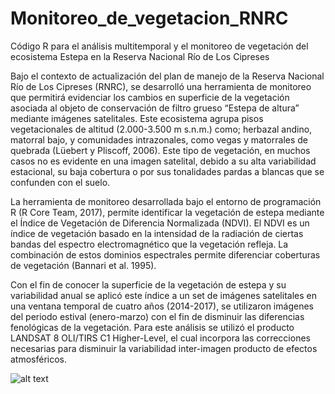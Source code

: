 # Monitoreo_de_vegetacion_RNRC
Código R para el análisis multitemporal y el monitoreo de vegetación del ecosistema Estepa en la Reserva Nacional Río de Los Cipreses

Bajo el contexto de actualización del plan de manejo de la Reserva Nacional Río de Los Cipreses (RNRC), se desarrolló una herramienta de monitoreo que permitirá evidenciar los cambios en superficie de la vegetación asociada al objeto de conservación de filtro grueso “Estepa de altura” mediante imágenes satelitales. Este ecosistema agrupa pisos vegetacionales de altitud (2.000-3.500 m s.n.m.) como; herbazal andino, matorral bajo, y comunidades intrazonales, como vegas y matorrales de quebrada (Lüebert y Pliscoff, 2006). Este tipo de vegetación, en muchos casos no es evidente en una imagen satelital, debido a su alta variabilidad estacional, su baja cobertura o por sus tonalidades pardas a blancas que se confunden con el suelo.

La herramienta de monitoreo desarrollada bajo el entorno de programación R (R Core Team, 2017), permite identificar la vegetación de estepa mediante el Índice de Vegetación de Diferencia Normalizada (NDVI). El NDVI es un índice de vegetación basado en la intensidad de la radiación de ciertas bandas del espectro electromagnético que la vegetación refleja. La combinación de estos dominios espectrales permite diferenciar coberturas de vegetación (Bannari et al. 1995).

Con el fin de conocer la superficie de la vegetación de estepa y su variabilidad anual se aplicó este índice a un set de imágenes satelitales en una ventana temporal de cuatro años (2014-2017), se utilizaron imágenes del periodo estival (enero-marzo) con el fin de disminuir las diferencias fenológicas de la vegetación. Para este análisis se utilizó el producto LANDSAT 8 OLI/TIRS C1 Higher-Level, el cual incorpora las correcciones necesarias para disminuir la variabilidad inter-imagen producto de efectos atmosféricos.


![alt text](https://github.com/GapConaf/Monitoreo_de_vegetacion_RNRC/blob/master/RNRC1.png)
